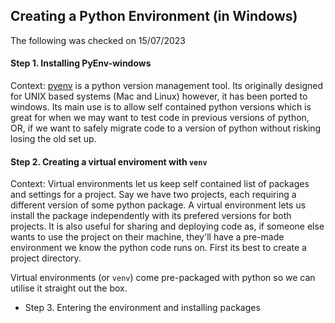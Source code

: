 ## Creating a Python Environment (in Windows)
The following was checked on 15/07/2023

#### Step 1. Installing PyEnv-windows
Context: [pyenv](https://github.com/pyenv-win/pyenv-win) is a python version management tool. Its originally designed for UNIX based systems (Mac and Linux) however, it has been ported to windows. Its main use is to allow self contained python versions which is great for when we may want to test code in previous versions of python, OR, if we want to safely migrate code to a version of python without risking losing the old set up. 

#### Step 2. Creating a virtual enviroment with `venv`
Context: Virtual environments let us keep self contained list of packages and settings for a project. Say we have two projects, each requiring a different version of some python package. A virtual environment lets us install the package independently with its prefered versions for both projects. It is also useful for sharing and deploying code as, if someone else wants to use the project on their machine, they'll have a pre-made environment we know the python code runs on. 
First its best to create a project directory. 

Virtual environments (or `venv`) come pre-packaged with python so we can utilise it straight out the box. 

* Step 3. Entering the environment and installing packages

